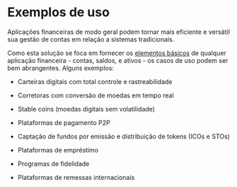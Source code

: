 # Exemplos de uso

Aplicações financeiras de modo geral podem tornar mais eficiente e versátil sua gestão de contas em relação a sistemas tradicionais.

Como esta solução se foca em fornecer os [elementos básicos](#conceitos-chave) de qualquer aplicação financeira - contas, saldos, e ativos - os casos de uso podem ser bem abrangentes. Alguns exemplos:

- Carteiras digitais com total controle e rastreabilidade

- Corretoras com conversão de moedas em tempo real

- Stable coins (moedas digitais sem volatilidade)

- Plataformas de pagamento P2P

- Captação de fundos por emissão e distribuição de tokens (ICOs e STOs)

- Plataformas de empréstimo

- Programas de fidelidade

- Plataformas de remessas internacionais
